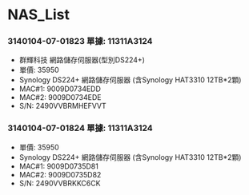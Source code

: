 # NAS_List

### 3140104-07-01823 單據: 11311A3124
+ 群輝科技 網路儲存伺服器(型別DS224+)
+ 單價: 35950
+ Synology DS224+ 網路儲存伺服器 (含Synology HAT3310 12TB*2顆)
+ MAC#1: 9009D0734EDD
+ MAC#2: 9009D0734EDE
+ S/N: 2490VVBRMHEFVVT


### 3140104-07-01824 單據: 11311A3124
+ 單價: 35950
+ Synology DS224+ 網路儲存伺服器 (含Synology HAT3310 12TB*2顆)
+ MAC#1: 9009D0735D81
+ MAC#2: 9009D0735D82
+ S/N: 2490VVBRKKC6CK
